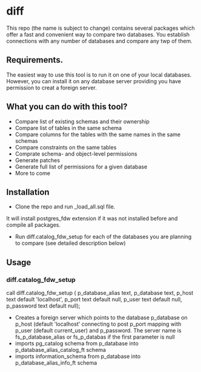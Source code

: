 # diff 

This repo (the name is subject to change) contains several packages which offer a fast and convenient way to compare two databases. You establish connections with any number of databases and compare any twp of them.

## Requirements.

The easiest way to use this tool is to run it on one of your local databases. However, you can install it on any database server providing you have permission to creat a foreign server.

## What you can do with this tool?

* Compare list of existing schemas and their ownership
* Compare list of tables in the same schema
* Compare columns for the tables with the same names in the same schemas
* Compare constraints on the same tables
* Comprate schema- and object-level permissions
* Generate patches
* Generate full list of permissions for a given database
* More to come

## Installation

* Clone the repo and run \_load_all.sql file.

It will install postgres_fdw extension if it was not installed before and compile all packages.

* Run diff.catalog_fdw_setup for each of the databases you are planning to compare (see detailed description below)


## Usage

### diff.catalog_fdw_setup 
call diff.catalog_fdw_setup (
            p_database_alias text,
            p_database text,
            p_host text default 'localhost',
            p_port text default null,
            p_user text default null,
            p_password text default null);
            

* Creates a foreign server which points to the database p_database on p_host (default 'localhost' connecting to post p_port mapping with p_user (default current_user) and p_password. The server name is fs_p_database_alias or fs_p_databas if the first parameter is null
* imports pg_catalog schema from p_database into p_database_alias_catalog_ft schema
* imports information_schema from p_database into p_database_alias_info_ft schema
